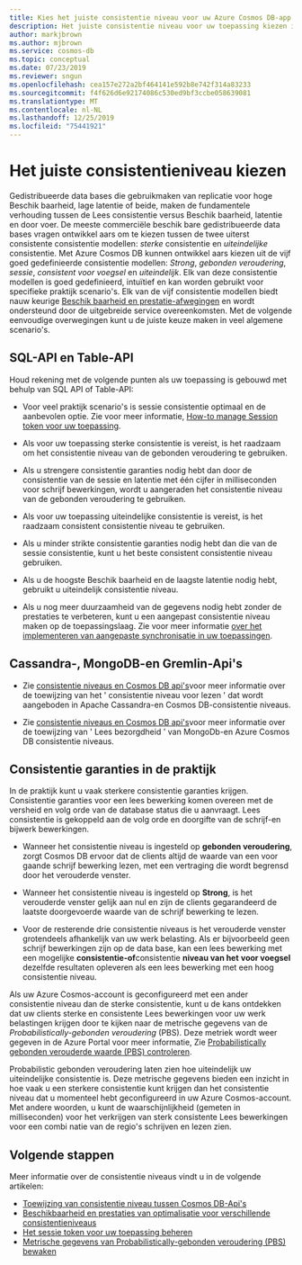 ```yaml
---
title: Kies het juiste consistentie niveau voor uw Azure Cosmos DB-app
description: Het juiste consistentie niveau voor uw toepassing kiezen in Azure Cosmos DB.
author: markjbrown
ms.author: mjbrown
ms.service: cosmos-db
ms.topic: conceptual
ms.date: 07/23/2019
ms.reviewer: sngun
ms.openlocfilehash: cea157e272a2bf464141e592b8e742f314a83233
ms.sourcegitcommit: f4f626d6e92174086c530ed9bf3ccbe058639081
ms.translationtype: MT
ms.contentlocale: nl-NL
ms.lasthandoff: 12/25/2019
ms.locfileid: "75441921"
---
```

# <a name="choose-the-right-consistency-level"></a>Het juiste consistentieniveau kiezen 

Gedistribueerde data bases die gebruikmaken van replicatie voor hoge Beschik baarheid, lage latentie of beide, maken de fundamentele verhouding tussen de Lees consistentie versus Beschik baarheid, latentie en door voer. De meeste commerciële beschik bare gedistribueerde data bases vragen ontwikkel aars om te kiezen tussen de twee uiterst consistente consistentie modellen: *sterke* consistentie en *uiteindelijke* consistentie. Met Azure Cosmos DB kunnen ontwikkel aars kiezen uit de vijf goed gedefinieerde consistentie modellen: *Strong*, *gebonden veroudering*, *sessie*, *consistent voor voegsel* en *uiteindelijk*. Elk van deze consistentie modellen is goed gedefinieerd, intuïtief en kan worden gebruikt voor specifieke praktijk scenario's. Elk van de vijf consistentie modellen biedt nauw keurige [Beschik baarheid en prestatie-afwegingen](consistency-levels-tradeoffs.md) en wordt ondersteund door de uitgebreide service overeenkomsten. Met de volgende eenvoudige overwegingen kunt u de juiste keuze maken in veel algemene scenario's.

## <a name="sql-api-and-table-api"></a>SQL-API en Table-API

Houd rekening met de volgende punten als uw toepassing is gebouwd met behulp van SQL API of Table-API:

- Voor veel praktijk scenario's is sessie consistentie optimaal en de aanbevolen optie. Zie voor meer informatie, [How-to manage Session token voor uw toepassing](how-to-manage-consistency.md#utilize-session-tokens).

- Als voor uw toepassing sterke consistentie is vereist, is het raadzaam om het consistentie niveau van de gebonden veroudering te gebruiken.

- Als u strengere consistentie garanties nodig hebt dan door de consistentie van de sessie en latentie met één cijfer in milliseconden voor schrijf bewerkingen, wordt u aangeraden het consistentie niveau van de gebonden veroudering te gebruiken.  

- Als voor uw toepassing uiteindelijke consistentie is vereist, is het raadzaam consistent consistentie niveau te gebruiken.

- Als u minder strikte consistentie garanties nodig hebt dan die van de sessie consistentie, kunt u het beste consistent consistentie niveau gebruiken.

- Als u de hoogste Beschik baarheid en de laagste latentie nodig hebt, gebruikt u uiteindelijk consistentie niveau.

- Als u nog meer duurzaamheid van de gegevens nodig hebt zonder de prestaties te verbeteren, kunt u een aangepast consistentie niveau maken op de toepassingslaag. Zie voor meer informatie [over het implementeren van aangepaste synchronisatie in uw toepassingen](how-to-custom-synchronization.md).

## <a name="cassandra-mongodb-and-gremlin-apis"></a>Cassandra-, MongoDB-en Gremlin-Api's

- Zie [consistentie niveaus en Cosmos DB api's](consistency-levels-across-apis.md#cassandra-mapping)voor meer informatie over de toewijzing van het ' consistentie niveau voor lezen ' dat wordt aangeboden in Apache Cassandra-en Cosmos DB-consistentie niveaus.

- Zie [consistentie niveaus en Cosmos DB api's](consistency-levels-across-apis.md#mongo-mapping)voor meer informatie over de toewijzing van ' Lees bezorgdheid ' van MongoDb-en Azure Cosmos DB consistentie niveaus.

## <a name="consistency-guarantees-in-practice"></a>Consistentie garanties in de praktijk

In de praktijk kunt u vaak sterkere consistentie garanties krijgen. Consistentie garanties voor een lees bewerking komen overeen met de versheid en volg orde van de database status die u aanvraagt. Lees consistentie is gekoppeld aan de volg orde en doorgifte van de schrijf-en bijwerk bewerkingen.  

* Wanneer het consistentie niveau is ingesteld op **gebonden veroudering**, zorgt Cosmos DB ervoor dat de clients altijd de waarde van een voor gaande schrijf bewerking lezen, met een vertraging die wordt begrensd door het verouderde venster.

* Wanneer het consistentie niveau is ingesteld op **Strong**, is het verouderde venster gelijk aan nul en zijn de clients gegarandeerd de laatste doorgevoerde waarde van de schrijf bewerking te lezen.

* Voor de resterende drie consistentie niveaus is het verouderde venster grotendeels afhankelijk van uw werk belasting. Als er bijvoorbeeld geen schrijf bewerkingen zijn op de data base, kan een lees bewerking met een mogelijke **consistentie-of**consistentie **niveau van het** **voor voegsel** dezelfde resultaten opleveren als een lees bewerking met een hoog consistentie niveau.

Als uw Azure Cosmos-account is geconfigureerd met een ander consistentie niveau dan de sterke consistentie, kunt u de kans ontdekken dat uw clients sterke en consistente Lees bewerkingen voor uw werk belastingen krijgen door te kijken naar de metrische gegevens van de *Probabilistically-gebonden veroudering* (PBS). Deze metriek wordt weer gegeven in de Azure Portal voor meer informatie, Zie [Probabilistically gebonden verouderde waarde (PBS) controleren](how-to-manage-consistency.md#monitor-probabilistically-bounded-staleness-pbs-metric).

Probabilistic gebonden veroudering laten zien hoe uiteindelijk uw uiteindelijke consistentie is. Deze metrische gegevens bieden een inzicht in hoe vaak u een sterkere consistentie kunt krijgen dan het consistentie niveau dat u momenteel hebt geconfigureerd in uw Azure Cosmos-account. Met andere woorden, u kunt de waarschijnlijkheid (gemeten in milliseconden) voor het verkrijgen van sterk consistente Lees bewerkingen voor een combi natie van de regio's schrijven en lezen zien.

## <a name="next-steps"></a>Volgende stappen

Meer informatie over de consistentie niveaus vindt u in de volgende artikelen:

* [Toewijzing van consistentie niveau tussen Cosmos DB-Api's](consistency-levels-across-apis.md)
* [Beschikbaarheid en prestaties van optimalisatie voor verschillende consistentieniveaus](consistency-levels-tradeoffs.md)
* [Het sessie token voor uw toepassing beheren](how-to-manage-consistency.md#utilize-session-tokens)
* [Metrische gegevens van Probabilistically-gebonden veroudering (PBS) bewaken](how-to-manage-consistency.md#monitor-probabilistically-bounded-staleness-pbs-metric)
